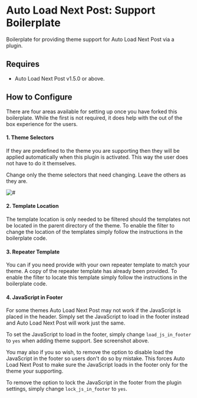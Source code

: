 # Auto Load Next Post: Support Boilerplate

Boilerplate for providing theme support for Auto Load Next Post via a plugin.

## Requires
* Auto Load Next Post v1.5.0 or above.


## How to Configure

There are four areas available for setting up once you have forked this boilerplate. While the first is not required, it does help with the out of the box experience for the users.

#### 1. Theme Selectors

If they are predefined to the theme you are supporting then they will be applied automatically when this plugin is activated. This way the user does not have to do it themselves.

Change only the theme selectors that need changing. Leave the others as they are.

![#]()

#### 2. Template Location

The template location is only needed to be filtered should the templates not be located in the parent directory of the theme. To enable the filter to change the location of the templates simply follow the instructions in the boilerplate code.

#### 3. Repeater Template

You can if you need provide with your own repeater template to match your theme. A copy of the repeater template has already been provided. To enable the filter to locate this template simply follow the instructions in the boilerplate code.

#### 4. JavaScript in Footer

For some themes Auto Load Next Post may not work if the JavaScript is placed in the header. Simply set the JavaScript to load in the footer instead and Auto Load Next Post will work just the same.

To set the JavaScript to load in the footer, simply change `load_js_in_footer` to `yes` when adding theme support. See screenshot above.

You may also if you so wish, to remove the option to disable load the JavaScript in the footer so users don't do so by mistake. This forces Auto Load Next Post to make sure the JavaScript loads in the footer only for the theme your supporting.

To remove the option to lock the JavaScript in the footer from the plugin settings, simply change `lock_js_in_footer` to `yes`.

